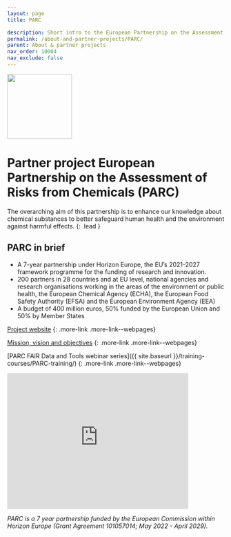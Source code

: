 ```yaml
---
layout: page
title: PARC

description: Short intro to the European Partnership on the Assessment of Risks from Chemicals (PARC)
permalink: /about-and-partner-projects/PARC/
parent: About & partner projects
nav_order: 10004
nav_exclude: false
---
```


<img src="{{ site.baseurl }}/images/logos/parc.png" width="150" class="image--right"/>

#  Partner project European Partnership on the Assessment of Risks from Chemicals (PARC)
The overarching aim of this partnership is to enhance our knowledge about chemical substances to better safeguard human health and the environment against harmful effects. 
{: .lead }

## PARC in brief
- A 7-year partnership under Horizon Europe, the EU’s 2021-2027 framework programme for the funding of research and innovation.
- 200 partners in 28 countries and at EU level, national agencies and research organisations working in the areas of the environment or public health, the European Chemical Agency (ECHA), the European Food Safety Authority (EFSA) and the European Environment Agency (EEA)
- A budget of 400 million euros, 50% funded by the European Union and 50% by Member States

[Project website](https://eu-parc.eu)
{: .more-link .more-link--webpages}

[Mission, vision and objectives](https://www.eu-parc.eu/what-we-do/mission-vision-and-objectives)
{: .more-link .more-link--webpages}


[PARC FAIR Data and Tools webinar series]({{ site.baseurl }}/training-courses/PARC-training/)
{: .more-link .more-link--webpages}

<iframe width="420" height="315" src="https://www.youtube.com/embed/4x8WhhzPtS4" frameborder="0" allowfullscreen="allowfullscreen">&nbsp;</iframe>

_PARC is a 7 year partnership funded by the European Commission within Horizon Europe (Grant Agreement 101057014; May 2022 - April 2029)._

